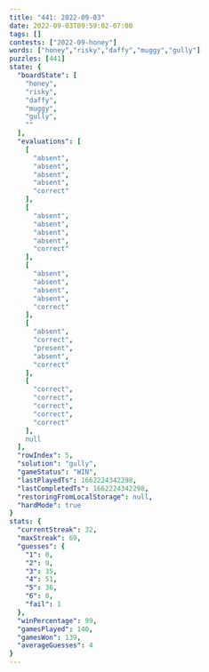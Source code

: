 ```yaml
---
title: "441: 2022-09-03"
date: 2022-09-03T09:59:02-07:00
tags: []
contests: ["2022-09-honey"]
words: ["honey","risky","daffy","muggy","gully"]
puzzles: [441]
state: {
  "boardState": [
    "honey",
    "risky",
    "daffy",
    "muggy",
    "gully",
    ""
  ],
  "evaluations": [
    [
      "absent",
      "absent",
      "absent",
      "absent",
      "correct"
    ],
    [
      "absent",
      "absent",
      "absent",
      "absent",
      "correct"
    ],
    [
      "absent",
      "absent",
      "absent",
      "absent",
      "correct"
    ],
    [
      "absent",
      "correct",
      "present",
      "absent",
      "correct"
    ],
    [
      "correct",
      "correct",
      "correct",
      "correct",
      "correct"
    ],
    null
  ],
  "rowIndex": 5,
  "solution": "gully",
  "gameStatus": "WIN",
  "lastPlayedTs": 1662224342298,
  "lastCompletedTs": 1662224342298,
  "restoringFromLocalStorage": null,
  "hardMode": true
}
stats: {
  "currentStreak": 32,
  "maxStreak": 69,
  "guesses": {
    "1": 0,
    "2": 9,
    "3": 35,
    "4": 51,
    "5": 36,
    "6": 8,
    "fail": 1
  },
  "winPercentage": 99,
  "gamesPlayed": 140,
  "gamesWon": 139,
  "averageGuesses": 4
}
---
```


<!-- more -->
